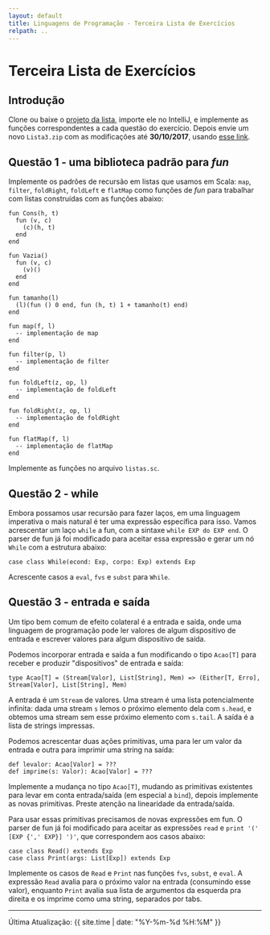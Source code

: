 ```yaml
---
layout: default
title: Linguagens de Programação - Terceira Lista de Exercícios
relpath: ..
---
```


Terceira Lista de Exercícios
============================

Introdução
----------

Clone ou baixe o [projeto da lista](https://github.com/mascarenhas/mab364-lecnotes/tree/lista3),
importe ele no IntelliJ, e implemente as funções
correspondentes a cada questão do exercício. Depois envie um novo `Lista3.zip` com
as modificações até **30/10/2017**,
usando [esse link](https://www.dropbox.com/request/X918U9PG1nEH8L6Xrepr).

Questão 1 - uma biblioteca padrão para *fun*
--------------------------------------------

Implemente os padrões de recursão em listas que usamos em Scala: `map`, `filter`,
`foldRight`, `foldLeft` e `flatMap` como funções de *fun* para trabalhar com listas
construídas com as funções abaixo:

    fun Cons(h, t)
      fun (v, c)
        (c)(h, t)
      end
    end
    
    fun Vazia()
      fun (v, c)
        (v)()
      end
    end
    
	fun tamanho(l)
	  (l)(fun () 0 end, fun (h, t) 1 + tamanho(t) end)
	end
	
    fun map(f, l)
      -- implementação de map
    end
    
    fun filter(p, l)
      -- implementação de filter
    end
    
    fun foldLeft(z, op, l)
      -- implementação de foldLeft
    end
    
    fun foldRight(z, op, l)
      -- implementação de foldRight
    end
    
    fun flatMap(f, l)
      -- implementação de flatMap
    end
	
Implemente as funções no arquivo `listas.sc`.
	
Questão 2 - while
-----------------

Embora possamos usar recursão para fazer laços, em uma linguagem imperativa o mais
natural é ter uma expressão específica para isso. Vamos acrescentar um laço `while`
a fun, com a sintaxe `while EXP do EXP end`. O parser de fun já foi modificado
para aceitar essa expressão e gerar um nó `While` com a estrutura abaixo:

    case class While(econd: Exp, corpo: Exp) extends Exp	

Acrescente casos a `eval`, `fvs` e `subst` para `While`.
	
Questão 3 - entrada e saída
---------------------------

Um tipo bem comum de efeito colateral é a entrada e saída, onde uma linguagem
de programação pode ler valores de algum dispositivo de entrada e escrever valores
para algum dispositivo de saída.

Podemos incorporar entrada e saída a fun modificando o tipo `Acao[T]` para receber
e produzir "dispositivos" de entrada e saída:

    type Acao[T] = (Stream[Valor], List[String], Mem) => (Either[T, Erro], Stream[Valor], List[String], Mem)

A entrada é um `Stream` de valores. Uma stream é uma lista potencialmente infinita: dada uma stream `s` lemos
o próximo elemento dela com `s.head`, e obtemos uma stream sem esse próximo elemento com `s.tail`. A saída
é a lista de strings impressas.
	
Podemos acrescentar duas ações primitivas, uma para ler um valor da entrada e outra
para imprimir uma string na saída:

    def levalor: Acao[Valor] = ???
	def imprime(s: Valor): Acao[Valor] = ???

Implemente a mudança no tipo `Acao[T]`, mudando as primitivas existentes para levar em
conta entrada/saída (em especial a `bind`), depois implemente as novas primitivas.
Preste atenção na linearidade da entrada/saída.

Para usar essas primitivas precisamos de novas expressões em fun. O parser de fun
já foi modificado para aceitar as expressões `read` e `print '(' [EXP {',' EXP}] ')'`,
que correspondem aos casos abaixo:

    case class Read() extends Exp
	case class Print(args: List[Exp]) extends Exp

Implemente os casos de `Read` e `Print` nas funções `fvs`, `subst`, e `eval`. A
expressão `Read` avalia para o próximo valor na entrada (consumindo esse valor),
enquanto `Print` avalia sua lista de argumentos da esquerda pra direita e os
imprime como uma string, separados por tabs.	
		
* * * * *

Última Atualização: {{ site.time | date: "%Y-%m-%d %H:%M" }}

